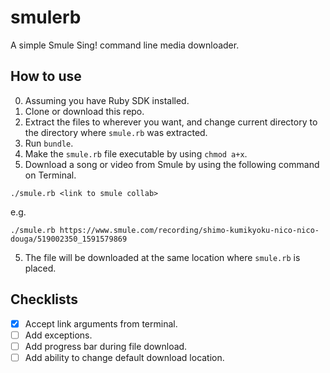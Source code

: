 # smulerb
A simple Smule Sing! command line media downloader.

## How to use
0. Assuming you have Ruby SDK installed.
1. Clone or download this repo.
2. Extract the files to wherever you want, and change current directory to the directory where `smule.rb` was extracted.
3. Run `bundle`.
4. Make the `smule.rb` file executable by using `chmod a+x`.
5. Download a song or video from Smule by using the following command on Terminal.
```
./smule.rb <link to smule collab>
```
e.g.
```
./smule.rb https://www.smule.com/recording/shimo-kumikyoku-nico-nico-douga/519002350_1591579869
```
5. The file will be downloaded at the same location where `smule.rb` is placed.

## Checklists

- [x] Accept link arguments from terminal.
- [ ] Add exceptions.
- [ ] Add progress bar during file download.
- [ ] Add ability to change default download location.
